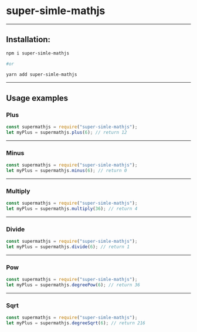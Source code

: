 # super-simle-mathjs

---

## Installation:

```bash
npm i super-simle-mathjs

#or

yarn add super-simle-mathjs
```

---

## Usage examples

### Plus

```javascript
const supermathjs = require("super-simle-mathjs");
let myPlus = supermathjs.plus(6); // return 12
```

---

### Minus

```javascript
const supermathjs = require("super-simle-mathjs");
let myPlus = supermathjs.minus(6); // return 0
```

---

### Multiply

```javascript
const supermathjs = require("super-simle-mathjs");
let myPlus = supermathjs.multiply(36); // return 4
```

---

### Divide

```javascript
const supermathjs = require("super-simle-mathjs");
let myPlus = supermathjs.divide(6); // return 1
```

---

### Pow

```javascript
const supermathjs = require("super-simle-mathjs");
let myPlus = supermathjs.degreePow(6); // return 36
```

---

### Sqrt

```javascript
const supermathjs = require("super-simle-mathjs");
let myPlus = supermathjs.degreeSqrt(6); // return 216
```
